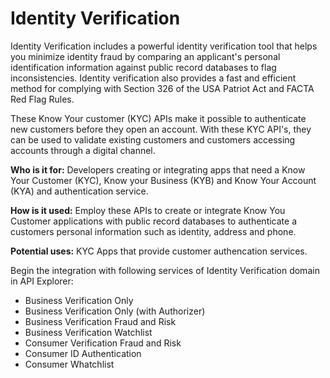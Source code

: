 # Identity Verification 

Identity Verification includes a powerful identity verification tool that helps you minimize identity fraud by comparing an applicant's personal identification information against public record databases to flag inconsistencies. Identity verification also provides a fast and efficient method for complying with Section 326 of the USA Patriot Act and FACTA Red Flag Rules. 

These Know Your customer (KYC) APIs make it possible to authenticate new customers before they open an account. With these KYC API's,  they can be used to validate existing customers and customers accessing accounts through a digital channel.

**Who is it for:** Developers creating or integrating apps that need a Know Your Customer (KYC), Know your Business (KYB) and Know Your Account (KYA) and authentication service.  

**How is it used:** Employ these APIs to create or integrate Know You Customer applications with public record databases to authenticate a customers personal information such as identity, address and phone.  

**Potential uses:** KYC Apps that provide customer authencation services. 

Begin the integration with following services of Identity Verification domain in API Explorer:

* Business Verification Only
* Business Verification Only (with Authorizer)
* Business Verification Fraud and Risk
* Business Verification Watchlist
* Consumer Verification Fraud and Risk
* Consumer ID Authentication
* Consumer Whatchlist


